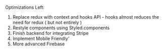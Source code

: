 Optimizations Left:
1. Replace redux with context and hooks API - hooks almost reduces the need for redux ( but not entirely )
2. Restyle components using Styled.components
3. Finish backend for integrating Stripe
4. Implement Mobile Friendly'
5. More advanced Firebase